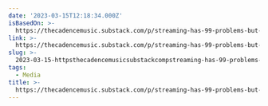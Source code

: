 ```yaml
---
date: '2023-03-15T12:18:34.000Z'
isBasedOn: >-
  https://thecadencemusic.substack.com/p/streaming-has-99-problems-but-regulators?curator=MusicREDEF
link: >-
  https://thecadencemusic.substack.com/p/streaming-has-99-problems-but-regulators?curator=MusicREDEF
slug: >-
  2023-03-15-httpsthecadencemusicsubstackcompstreaming-has-99-problems-but-regulatorscuratormusicredef
tags:
  - Media
title: >-
  https://thecadencemusic.substack.com/p/streaming-has-99-problems-but-regulators?curator=MusicREDEF
---
```


